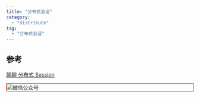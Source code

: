 ```yaml
---
title: "分布式会话"
category:
  - "distribute"
tag:
  - "分布式会话"
---
```





## 参考

[聊聊 分布式 Session](https://mp.weixin.qq.com/s/hMr4E9xmcsw7RZ8Io50NUA)



<img style="border:1px red solid; display:block; margin:0 auto;" :src="$withBase('/qrcode.jpg')" alt="微信公众号" />

